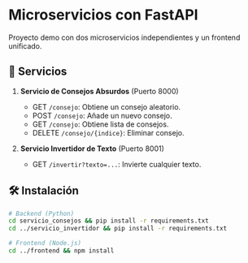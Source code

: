 # Microservicios con FastAPI

Proyecto demo con dos microservicios independientes y un frontend unificado.

## 🚀 Servicios

1. **Servicio de Consejos Absurdos** (Puerto 8000)

   - GET `/consejo`: Obtiene un consejo aleatorio.
   - POST `/consejo`: Añade un nuevo consejo.
   - GET `/consejo`: Obtiene lista de consejos.
   - DELETE `/consejo/{indice}`: Eliminar consejo.

2. **Servicio Invertidor de Texto** (Puerto 8001)
   - GET `/invertir?texto=...`: Invierte cualquier texto.

## 🛠️ Instalación

```bash
# Backend (Python)
cd servicio_consejos && pip install -r requirements.txt
cd ../servicio_invertidor && pip install -r requirements.txt

# Frontend (Node.js)
cd ../frontend && npm install
```
